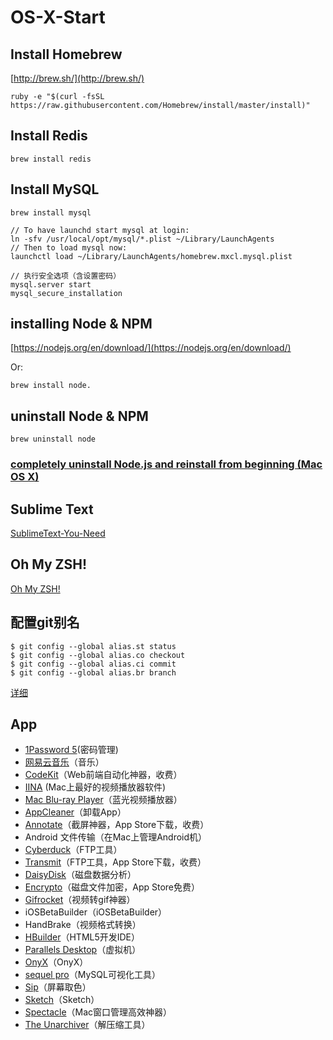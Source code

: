 # OS-X-Start


## Install Homebrew

[http://brew.sh/](http://brew.sh/)

    ruby -e "$(curl -fsSL https://raw.githubusercontent.com/Homebrew/install/master/install)"

## Install Redis

    brew install redis

## Install MySQL

    brew install mysql

    // To have launchd start mysql at login:
    ln -sfv /usr/local/opt/mysql/*.plist ~/Library/LaunchAgents
    // Then to load mysql now:
    launchctl load ~/Library/LaunchAgents/homebrew.mxcl.mysql.plist
    
    // 执行安全选项（含设置密码）
    mysql.server start
    mysql_secure_installation


## installing Node & NPM

[https://nodejs.org/en/download/](https://nodejs.org/en/download/)

Or:

    brew install node.

## uninstall Node & NPM

    brew uninstall node

### [completely uninstall Node.js and reinstall from beginning (Mac OS X)](http://stackoverflow.com/questions/11177954/how-do-i-completely-uninstall-node-js-and-reinstall-from-beginning-mac-os-x)

## Sublime Text

[SublimeText-You-Need](https://github.com/huangyangme/SublimeText-You-Need)

## Oh My ZSH!

[Oh My ZSH!](http://ohmyz.sh/)

## 配置git别名

    $ git config --global alias.st status
    $ git config --global alias.co checkout
    $ git config --global alias.ci commit
    $ git config --global alias.br branch

[详细](http://www.liaoxuefeng.com/wiki/0013739516305929606dd18361248578c67b8067c8c017b000/001375234012342f90be1fc4d81446c967bbdc19e7c03d3000)

## App

- [1Password 5](https://agilebits.com/onepassword)(密码管理)
- [网易云音乐](http://music.163.com/#/download)（音乐）
- [CodeKit](https://incident57.com/codekit/)（Web前端自动化神器，收费）
- [IINA](https://lhc70000.github.io/iina/) (Mac上最好的视频播放器软件)
- [Mac Blu-ray Player](http://www.macblurayplayer.com/)（蓝光视频播放器）
- [AppCleaner](https://freemacsoft.net/appcleaner/)（卸载App）
- [Annotate](https://www.driftt.com/annotate-mac)（截屏神器，App Store下载，收费）
- Android 文件传输（在Mac上管理Android机）
- [Cyberduck](https://cyberduck.io/)（FTP工具）
- [Transmit](https://panic.com/transmit/)（FTP工具，App Store下载，收费）
- [DaisyDisk](https://daisydiskapp.com/)（磁盘数据分析）
- [Encrypto](http://macpaw.com/encrypto)（磁盘文件加密，App Store免费）
- [Gifrocket](http://www.gifrocket.com/)（视频转gif神器）
- iOSBetaBuilder（iOSBetaBuilder）
- HandBrake（视频格式转换）
- [HBuilder](http://dcloud.io/index.html)（HTML5开发IDE）
- [Parallels Desktop](http://www.parallelsdesktop.cn/)（虚拟机）
- [OnyX](http://www.onyxmac.com/)（OnyX）
- [sequel pro](http://www.sequelpro.com/)（MySQL可视化工具）
- [Sip](https://itunes.apple.com/cn/app/sip/id507257563?mt=12)（屏幕取色）
- [Sketch](http://www.sketchcn.com/)（Sketch）
- [Spectacle](https://www.spectacleapp.com/)（Mac窗口管理高效神器）
- [The Unarchiver](https://itunes.apple.com/cn/app/the-unarchiver/id425424353?mt=12)（解压缩工具）
